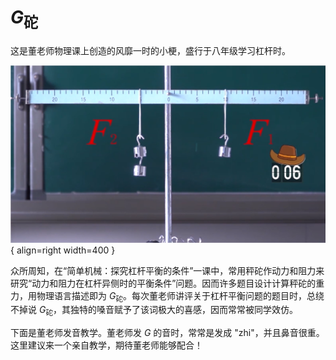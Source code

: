 # $G_{\text{砣}}$

这是董老师物理课上创造的风靡一时的小梗，盛行于八年级学习杠杆时。

![g-tuo](./img/g-tuo.png){ align=right width=400 }

众所周知，在“简单机械：探究杠杆平衡的条件”一课中，常用秤砣作动力和阻力来研究“动力和阻力在杠杆异侧时的平衡条件”问题。因而许多题目设计计算秤砣的重力，用物理语言描述即为 $G_{\text{砣}}$。每次董老师讲评关于杠杆平衡问题的题目时，总绕不掉说 $G_{\text{砣}}$，其独特的嗓音赋予了该词极大的喜感，因而常常被同学效仿。

下面是董老师发音教学。董老师发 $G$ 的音时，常常是发成 "zhi"，并且鼻音很重。这里建议来一个亲自教学，期待董老师能够配合！